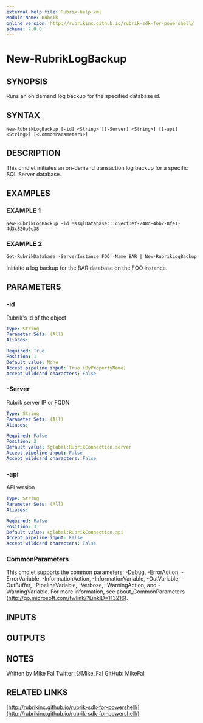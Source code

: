 ```yaml
---
external help file: Rubrik-help.xml
Module Name: Rubrik
online version: http://rubrikinc.github.io/rubrik-sdk-for-powershell/
schema: 2.0.0
---
```


# New-RubrikLogBackup

## SYNOPSIS
Runs an on demand log backup for the specified database id.

## SYNTAX

```
New-RubrikLogBackup [-id] <String> [[-Server] <String>] [[-api] <String>] [<CommonParameters>]
```

## DESCRIPTION
This cmdlet initiates an on-demand transaction log backup for a specific SQL Server database.

## EXAMPLES

### EXAMPLE 1
```
New-RubrikLogBackup -id MssqlDatabase:::c5ecf3ef-248d-4bb2-8fe1-4d3c820a0e38
```

### EXAMPLE 2
```
Get-RubrikDatabase -ServerInstance FOO -Name BAR | New-RubrikLogBackup
```

Iniitaite a log backup for the BAR database on the FOO instance.

## PARAMETERS

### -id
Rubrik's id of the object

```yaml
Type: String
Parameter Sets: (All)
Aliases:

Required: True
Position: 1
Default value: None
Accept pipeline input: True (ByPropertyName)
Accept wildcard characters: False
```

### -Server
Rubrik server IP or FQDN

```yaml
Type: String
Parameter Sets: (All)
Aliases:

Required: False
Position: 2
Default value: $global:RubrikConnection.server
Accept pipeline input: False
Accept wildcard characters: False
```

### -api
API version

```yaml
Type: String
Parameter Sets: (All)
Aliases:

Required: False
Position: 3
Default value: $global:RubrikConnection.api
Accept pipeline input: False
Accept wildcard characters: False
```

### CommonParameters
This cmdlet supports the common parameters: -Debug, -ErrorAction, -ErrorVariable, -InformationAction, -InformationVariable, -OutVariable, -OutBuffer, -PipelineVariable, -Verbose, -WarningAction, and -WarningVariable. For more information, see about_CommonParameters (http://go.microsoft.com/fwlink/?LinkID=113216).

## INPUTS

## OUTPUTS

## NOTES
Written by Mike Fal
Twitter: @Mike_Fal
GitHub: MikeFal

## RELATED LINKS

[http://rubrikinc.github.io/rubrik-sdk-for-powershell/](http://rubrikinc.github.io/rubrik-sdk-for-powershell/)

